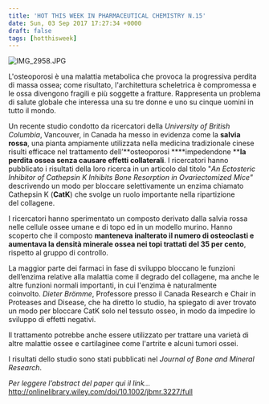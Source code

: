 ```yaml
---
title: 'HOT THIS WEEK IN PHARMACEUTICAL CHEMISTRY N.15'
date: Sun, 03 Sep 2017 17:27:34 +0000
draft: false
tags: [hotthisweek]
---
```


![IMG_2958.JPG](/img/hot-this-week-in-pharmaceutical-chemistry-n-15.md/img_2958.jpg)

L'osteoporosi è una malattia metabolica che provoca la progressiva perdita di massa ossea; come risultato, l'architettura scheletrica è compromessa e le ossa divengono fragili e più soggette a fratture. Rappresenta un problema di salute globale che interessa una su tre donne e uno su cinque uomini in tutto il mondo.

Un recente studio condotto da ricercatori della _University of British Columbia_, Vancouver, in Canada ha messo in evidenza come la **salvia rossa**, una pianta ampiamente utilizzata nella medicina tradizionale cinese risulti efficace nel trattamento dell’**osteoporosi ****impedendone ****la perdita ossea senza causare effetti collaterali**. I ricercatori hanno pubblicato i risultati della loro ricerca in un articolo dal titolo "_An Ectosteric Inhibitor of Cathepsin K Inhibits Bone Resorption in Ovariectomized Mice"_ descrivendo un modo per bloccare selettivamente un enzima chiamato Cathepsin K (**CatK**) che svolge un ruolo importante nella ripartizione del collagene.

I ricercatori hanno sperimentato un composto derivato dalla salvia rossa nelle cellule ossee umane e di topo ed in un modello murino. Hanno scoperto che il composto **manteneva inalterato il numero di osteoclasti e aumentava la densità minerale ossea nei topi trattati del 35 per cento**, rispetto al gruppo di controllo.

La maggior parte dei farmaci in fase di sviluppo bloccano le funzioni dell’enzima relative alla malattia come il degrado del collagene, ma anche le altre funzioni normali importanti, in cui l'enzima è naturalmente coinvolto. _Dieter Brömme_, Professore presso il Canada Research e Chair in Proteases and Disease, che ha diretto lo studio, ha spiegato di aver trovato un modo per bloccare CatK solo nel tessuto osseo, in modo da impedire lo sviluppo di effetti negativi.

Il trattamento potrebbe anche essere utilizzato per trattare una varietà di altre malattie ossee e cartilaginee come l'artrite e alcuni tumori ossei.

I risultati dello studio sono stati pubblicati nel _Journal of Bone and Mineral Research_.

_Per leggere l’abstract del paper qui il link…_ http://onlinelibrary.wiley.com/doi/10.1002/jbmr.3227/full